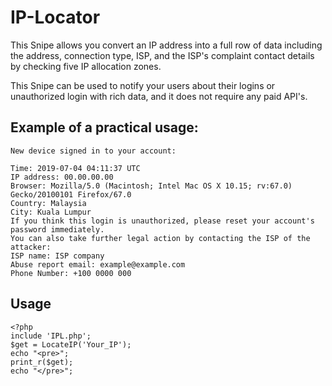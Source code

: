 # IP-Locator

This Snipe allows you convert an IP address into a full row of data including the address, connection type, ISP, and the ISP's complaint contact details by checking five IP allocation zones.

This Snipe can be used to notify your users about their logins or unauthorized login with rich data, and it does not require any paid API's.

Example of a practical usage:
------------------------------------------
```
New device signed in to your account:

Time: 2019-07-04 04:11:37 UTC
IP address: 00.00.00.00
Browser: Mozilla/5.0 (Macintosh; Intel Mac OS X 10.15; rv:67.0) Gecko/20100101 Firefox/67.0
Country: Malaysia
City: Kuala Lumpur
If you think this login is unauthorized, please reset your account's password immediately. 
You can also take further legal action by contacting the ISP of the attacker:
ISP name: ISP company
Abuse report email: example@example.com
Phone Number: +100 0000 000
```
Usage
------------------------------------------
```
<?php 
include 'IPL.php';
$get = LocateIP('Your_IP');
echo "<pre>";
print_r($get);
echo "</pre>";
```
